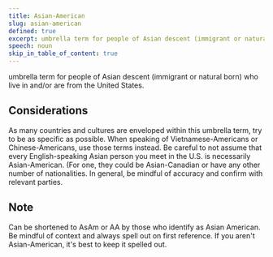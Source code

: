 ```yaml
---
title: Asian-American
slug: asian-american
defined: true
excerpt: umbrella term for people of Asian descent (immigrant or natural born) who live in and/or are from the United States.
speech: noun
skip_in_table_of_content: true
---
```

umbrella term for people of Asian descent (immigrant or natural born) who live in and/or are from the United States.

## Considerations

As many countries and cultures are enveloped within this umbrella term, try to be as specific as possible. When speaking of Vietnamese-Americans or Chinese-Americans, use those terms instead. Be careful to not assume that every English-speaking Asian person you meet in the U.S. is necessarily Asian-American. (For one, they could be Asian-Canadian or have any other number of nationalities. In general, be mindful of accuracy and confirm with relevant parties.

## Note

Can be shortened to AsAm or AA by those who identify as Asian American. Be mindful of context and always spell out on first reference. If you aren't Asian-American, it's best to keep it spelled out.
